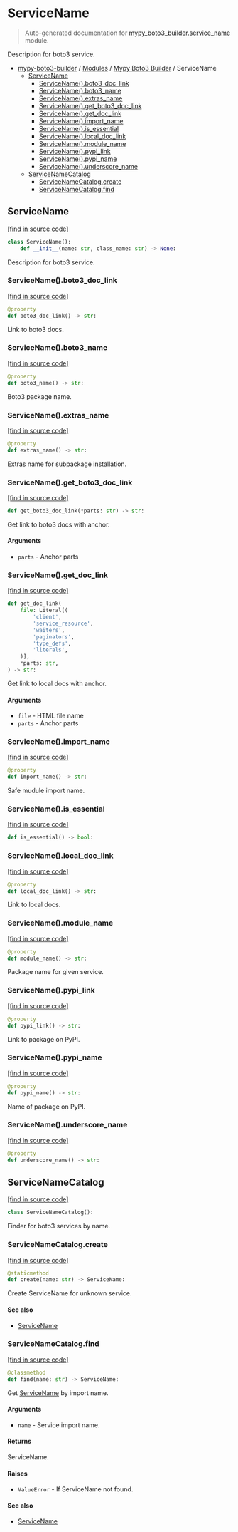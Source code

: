 # ServiceName

> Auto-generated documentation for [mypy_boto3_builder.service_name](https://github.com/vemel/mypy_boto3_builder/blob/master/mypy_boto3_builder/service_name.py) module.

Description for boto3 service.

- [mypy-boto3-builder](../README.md#mypy_boto3_builder) / [Modules](../MODULES.md#mypy-boto3-builder-modules) / [Mypy Boto3 Builder](index.md#mypy-boto3-builder) / ServiceName
    - [ServiceName](#servicename)
        - [ServiceName().boto3_doc_link](#servicenameboto3_doc_link)
        - [ServiceName().boto3_name](#servicenameboto3_name)
        - [ServiceName().extras_name](#servicenameextras_name)
        - [ServiceName().get_boto3_doc_link](#servicenameget_boto3_doc_link)
        - [ServiceName().get_doc_link](#servicenameget_doc_link)
        - [ServiceName().import_name](#servicenameimport_name)
        - [ServiceName().is_essential](#servicenameis_essential)
        - [ServiceName().local_doc_link](#servicenamelocal_doc_link)
        - [ServiceName().module_name](#servicenamemodule_name)
        - [ServiceName().pypi_link](#servicenamepypi_link)
        - [ServiceName().pypi_name](#servicenamepypi_name)
        - [ServiceName().underscore_name](#servicenameunderscore_name)
    - [ServiceNameCatalog](#servicenamecatalog)
        - [ServiceNameCatalog.create](#servicenamecatalogcreate)
        - [ServiceNameCatalog.find](#servicenamecatalogfind)

## ServiceName

[[find in source code]](https://github.com/vemel/mypy_boto3_builder/blob/master/mypy_boto3_builder/service_name.py#L15)

```python
class ServiceName():
    def __init__(name: str, class_name: str) -> None:
```

Description for boto3 service.

### ServiceName().boto3_doc_link

[[find in source code]](https://github.com/vemel/mypy_boto3_builder/blob/master/mypy_boto3_builder/service_name.py#L94)

```python
@property
def boto3_doc_link() -> str:
```

Link to boto3 docs.

### ServiceName().boto3_name

[[find in source code]](https://github.com/vemel/mypy_boto3_builder/blob/master/mypy_boto3_builder/service_name.py#L46)

```python
@property
def boto3_name() -> str:
```

Boto3 package name.

### ServiceName().extras_name

[[find in source code]](https://github.com/vemel/mypy_boto3_builder/blob/master/mypy_boto3_builder/service_name.py#L84)

```python
@property
def extras_name() -> str:
```

Extras name for subpackage installation.

### ServiceName().get_boto3_doc_link

[[find in source code]](https://github.com/vemel/mypy_boto3_builder/blob/master/mypy_boto3_builder/service_name.py#L111)

```python
def get_boto3_doc_link(*parts: str) -> str:
```

Get link to boto3 docs with anchor.

#### Arguments

- `parts` - Anchor parts

### ServiceName().get_doc_link

[[find in source code]](https://github.com/vemel/mypy_boto3_builder/blob/master/mypy_boto3_builder/service_name.py#L120)

```python
def get_doc_link(
    file: Literal[(
        'client',
        'service_resource',
        'waiters',
        'paginators',
        'type_defs',
        'literals',
    )],
    *parts: str,
) -> str:
```

Get link to local docs with anchor.

#### Arguments

- `file` - HTML file name
- `parts` - Anchor parts

### ServiceName().import_name

[[find in source code]](https://github.com/vemel/mypy_boto3_builder/blob/master/mypy_boto3_builder/service_name.py#L53)

```python
@property
def import_name() -> str:
```

Safe mudule import name.

### ServiceName().is_essential

[[find in source code]](https://github.com/vemel/mypy_boto3_builder/blob/master/mypy_boto3_builder/service_name.py#L91)

```python
def is_essential() -> bool:
```

### ServiceName().local_doc_link

[[find in source code]](https://github.com/vemel/mypy_boto3_builder/blob/master/mypy_boto3_builder/service_name.py#L104)

```python
@property
def local_doc_link() -> str:
```

Link to local docs.

### ServiceName().module_name

[[find in source code]](https://github.com/vemel/mypy_boto3_builder/blob/master/mypy_boto3_builder/service_name.py#L63)

```python
@property
def module_name() -> str:
```

Package name for given service.

### ServiceName().pypi_link

[[find in source code]](https://github.com/vemel/mypy_boto3_builder/blob/master/mypy_boto3_builder/service_name.py#L77)

```python
@property
def pypi_link() -> str:
```

Link to package on PyPI.

### ServiceName().pypi_name

[[find in source code]](https://github.com/vemel/mypy_boto3_builder/blob/master/mypy_boto3_builder/service_name.py#L70)

```python
@property
def pypi_name() -> str:
```

Name of package on PyPI.

### ServiceName().underscore_name

[[find in source code]](https://github.com/vemel/mypy_boto3_builder/blob/master/mypy_boto3_builder/service_name.py#L42)

```python
@property
def underscore_name() -> str:
```

## ServiceNameCatalog

[[find in source code]](https://github.com/vemel/mypy_boto3_builder/blob/master/mypy_boto3_builder/service_name.py#L146)

```python
class ServiceNameCatalog():
```

Finder for boto3 services by name.

### ServiceNameCatalog.create

[[find in source code]](https://github.com/vemel/mypy_boto3_builder/blob/master/mypy_boto3_builder/service_name.py#L455)

```python
@staticmethod
def create(name: str) -> ServiceName:
```

Create ServiceName for unknown service.

#### See also

- [ServiceName](#servicename)

### ServiceNameCatalog.find

[[find in source code]](https://github.com/vemel/mypy_boto3_builder/blob/master/mypy_boto3_builder/service_name.py#L436)

```python
@classmethod
def find(name: str) -> ServiceName:
```

Get [ServiceName](#servicename) by import name.

#### Arguments

- `name` - Service import name.

#### Returns

ServiceName.

#### Raises

- `ValueError` - If ServiceName not found.

#### See also

- [ServiceName](#servicename)
